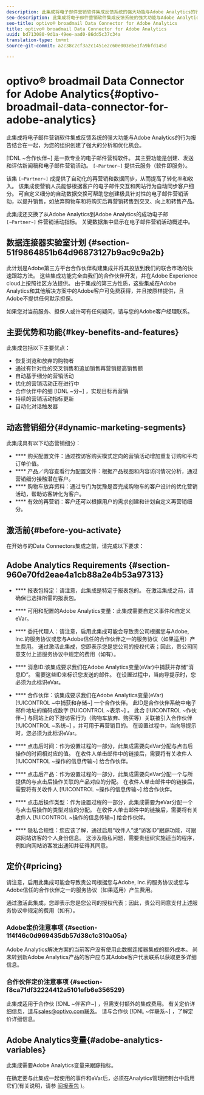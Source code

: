 ```yaml
---
description: 此集成将电子邮件营销软件集成反馈系统的强大功能与Adobe Analytics的行为报告结合在一起，为您的组织创建了强大的分析和优化机会。
seo-description: 此集成将电子邮件营销软件集成反馈系统的强大功能与Adobe Analytics的行为报告结合在一起，为您的组织创建了强大的分析和优化机会。
seo-title: optivo® broadmail Data Connector for Adobe Analytics
title: optivo® broadmail Data Connector for Adobe Analytics
uuid: bd713080-9d1a-49ee-aad0-86dd5c37c34a
translation-type: tm+mt
source-git-commit: a2c38c2cf3a2c1451e2c60e003ebe1fa9bfd145d

---
```



# optivo® broadmail Data Connector for Adobe Analytics{#optivo-broadmail-data-connector-for-adobe-analytics}

此集成将电子邮件营销软件集成反馈系统的强大功能与Adobe Analytics的行为报告结合在一起，为您的组织创建了强大的分析和优化机会。

[!DNL ~合作伙伴~] 是一款专业的电子邮件营销软件。 其主要功能是创建、发送和评估新闻稿和电子邮件营销活动。 `[~Partner~]` 提供云服务（软件即服务）。

该集 `[~Partner~]` 成提供了自动化的再营销和数据同步，从而提高了转化率和收入。 该集成使营销人员能够根据客户的电子邮件交互和网站行为自动同步客户细分。 可自定义细分的自动数据交换可帮助您创建极具针对性的电子邮件营销活动，以提升销售，如放弃购物车和将购买后再营销转售到交叉、向上和转售产品。

此集成还交换了从Adobe Analytics到Adobe Analytics的成功电子邮 `[~Partner~]` 件营销活动指标。 关键数据集中显示在电子邮件营销活动概述中。

## 数据连接器实验室计划 {#section-51f9864851b64d96873127b9ac9c9a2b}

此计划是Adobe第三方平台合作伙伴构建集成并将其投放到我们的联合市场的快速跟踪方法。 这些集成功能完全由我们的合作伙伴开发，并在Adobe Experience cloud上按照社区方法提供。 由于集成的第三方性质，这些集成在Adobe Analytics和其他解决方案中的Adobe客户可免费获得，并且按原样提供，且Adobe不提供任何默示担保。

如果您对当前服务、担保人或许可有任何疑问，请与您的Adobe客户经理联系。

## 主要优势和功能{#key-benefits-and-features}

此集成包括以下主要优点：

* 恢复浏览和放弃的购物者
* 通过有针对性的交叉销售和追加销售再营销提高销售额
* 自动基于细分的营销活动
* 优化的营销活动正在进行中
* 合作伙伴中的细 [!DNL ~分~] ，实现目标再营销
* 持续的营销活动指标更新
* 自动化对话触发器

## 动态营销细分{#dynamic-marketing-segments}

此集成具有以下动态营销细分：

* **** 购买配置文件：通过按访客购买模式定向的营销活动增加重复订购和平均订单价值。
* **** 产品／内容查看行为配置文件：根据产品视图和内容访问情况分析，通过营销细分接触潜在客户。
* **** 购物车放弃资料：通过专门为犹豫是否完成购物车的客户设计的优化营销活动，帮助访客转化为客户。
* **** 有效的再营销：客户还可以根据用户的需求创建和计划自定义再营销细分。

## 激活前{#before-you-activate}

在开始与的Data Connectors集成之前，请完成以下要求：

## Adobe Analytics Requirements {#section-960e70fd2eae4a1cb88a2e4b53a97313}

* **** 报表包特定：请注意，此集成是特定于报表包的。 在激活集成之前，请确保已选择所需的报表包。
* **** 可用和配置的Adobe Analytics变量：此集成需要自定义事件和自定义eVar。

* **** 委托代理人：请注意，启用此集成可能会导致贵公司根据您与Adobe, Inc.的服务协议或您与Adobe信任的合作伙伴之一的服务协议（如果适用）产生费用。 通过激活此集成，您即表示您是您公司的授权代表；因此，贵公司同意支付上述服务协议中规定的费用（如有）。
* **** 消息ID:该集成要求我们在Adobe Analytics变量(eVar)中捕获并存储“消息ID”。 需要这些ID来标识您发送的邮件。 在设置过程中，当向导提示时，您必须为此标识eVar。
* **** 合作伙伴：该集成要求我们在Adobe Analytics变量(eVar) [!UICONTROL ~中捕获和存储~] 一个合作伙伴。 此ID是合作伙伴系统中电子邮件地址的编码或数字 [!UICONTROL ~表示~] 。 此合 [!UICONTROL ~作伙伴~] 与网站上的下游访客行为（购物车放弃、购买等）关联被引入合作伙伴 [!UICONTROL ~系统~] ，并可用于再营销目的。 在设置过程中，当向导提示时，您必须为此标识eVar。
* **** 点击后时间：作为设置过程的一部分，此集成需要向eVar分配与点击后操作的时间相对应的值。 在收件人单击邮件中的链接后，需要将有关收件人 [!UICONTROL ~操作的信息传输~] 给合作伙伴。

* **** 点击后产品：作为设置过程的一部分，此集成需要向eVar分配一个与所提供的与点击后操作关联的产品对应的分配。 在收件人单击邮件中的链接后，需要将有关收件人 [!UICONTROL ~操作的信息传输~] 给合作伙伴。

* **** 点击后操作类型：作为设置过程的一部分，此集成需要为eVar分配一个与点击后操作的类型对应的分配。 在收件人单击邮件中的链接后，需要将有关收件人 [!UICONTROL ~操作的信息传输~] 给合作伙伴。

* **** 隐私合规性：您应该了解，通过启用“收件人”或“访客ID”跟踪功能，可跟踪网站访客的个人身份信息。 这涉及隐私问题，需要贵组织实施适当的程序，例如向网站访客发出通知并征得其同意。

## 定价{#pricing}

请注意，启用此集成可能会导致贵公司根据您与Adobe, Inc.的服务协议或您与Adobe信任的合作伙伴之一的服务协议（如果适用）产生费用。

通过激活此集成，您即表示您是您公司的授权代表；因此，贵公司同意支付上述服务协议中规定的费用（如有）。

### Adobe定价注意事项 {#section-1f4f46c0d969435db57d38c1c310a05a}

Adobe Analytics解决方案的当前客户没有使用此数据连接器集成的额外成本。 尚未转到新Adobe Analytics产品的客户应与其Adobe客户代表联系以获取更多详细信息。

### 合作伙伴定价注意事项 {#section-f8ca71df32224412a5101efb6e356529}

此集成适用于合作伙 [!DNL ~伴客户~] ，但需支付额外的集成费用。 有关定价详细信息，请与sales@optivo.com联系。 请与合作伙 [!DNL ~伴联系~] ，了解定价详细信息。

## Adobe Analytics变量{#adobe-analytics-variables}

此集成需要Adobe Analytics变量来跟踪指标。

在确定要与此集成一起使用的事件和eVar后，必须在Analytics管理控制台中启用它们(有关说明，请参 [阅报表包](https://docs.adobe.com/content/help/en/analytics/admin/manage-report-suites/report-suites-admin.html) )。